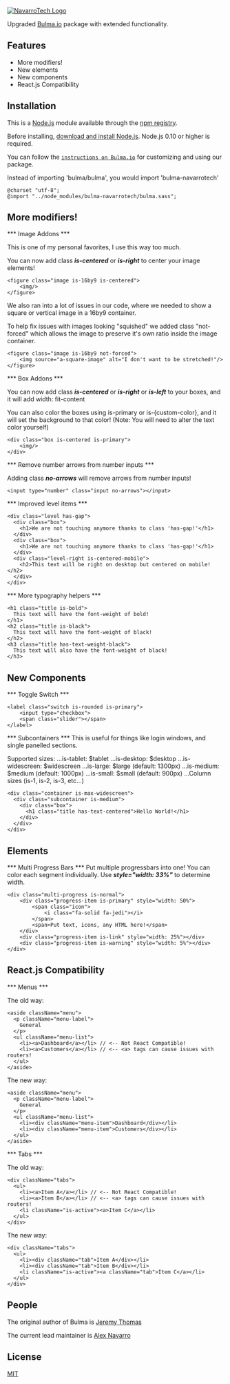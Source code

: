 [![NavarroTech Logo](http://www.navarrotech.net/logo.svg)](http://www.navarrotech.net/)

  Upgraded [Bulma.io](http://bulma.io) package with extended functionality.

## Features

  * More modifiers!
  * New elements
  * New components
  * React.js Compatibility

## Installation

This is a [Node.js](https://nodejs.org/en/) module available through the
[npm registry](https://www.npmjs.com/).

Before installing, [download and install Node.js](https://nodejs.org/en/download/).
Node.js 0.10 or higher is required.

You can follow the [`instructions on Bulma.io`](https://bulma.io/documentation/customize/with-node-sass/) for customizing and using our package.

Instead of importing 'bulma/bulma', you would import 'bulma-navarrotech'
```
@charset "utf-8";
@import "../node_modules/bulma-navarrotech/bulma.sass";
```

## More modifiers!

*** Image Addons ***

This is one of my personal favorites, I use this way too much.

You can now add class ***is-centered*** or  ***is-right*** to center your image elements!

```
<figure class="image is-16by9 is-centered">
    <img/>
</figure>
```

We also ran into a lot of issues in our code, where we needed to show a square or vertical image in a 16by9 container.

To help fix issues with images looking "squished" we added class "not-forced" which allows the image to preserve it's own ratio inside the image container.

```
<figure class="image is-16by9 not-forced">
    <img source="a-square-image" alt="I don't want to be stretched!"/>
</figure>
```

*** Box Addons ***

You can now add class ***is-centered*** or  ***is-right*** or  ***is-left*** to your boxes, and it will add width: fit-content

You can also color the boxes using is-primary or is-{custom-color}, and it will set the background to that color!
(Note: You will need to alter the text color yourself)

```
<div class="box is-centered is-primary">
    <img/>
</div>
```

*** Remove number arrows from number inputs ***

Adding class ***no-arrows*** will remove arrows from number inputs!
```
<input type="number" class="input no-arrows"></input>
```

*** Improved level items ***

```
<div class="level has-gap">
  <div class="box">
    <h1>We are not touching anymore thanks to class 'has-gap!'</h1>
  </div>
  <div class="box">
    <h1>We are not touching anymore thanks to class 'has-gap!'</h1>
  </div>
  <div class="level-right is-centered-mobile">
    <h2>This text will be right on desktop but centered on mobile!</h2>
  </div>
</div>
```

*** More typography helpers ***
```
<h1 class="title is-bold">
  This text will have the font-weight of bold!
</h1>
<h2 class="title is-black">
  This text will have the font-weight of black!
</h2>
<h3 class="title has-text-weight-black">
  This text will also have the font-weight of black!
</h3>
```

## New Components

*** Toggle Switch ***
```
<label class="switch is-rounded is-primary">
    <input type="checkbox">
    <span class="slider"></span>
</label>
```

*** Subcontainers ***
This is useful for things like login windows, and single panelled sections.

Supported sizes:
...is-tablet: $tablet
...is-desktop: $desktop
...is-widescreen: $widescreen
...is-large: $large (default: 1300px)
...is-medium: $medium (default: 1000px)
...is-small: $small (default: 900px)
...Column sizes (is-1, is-2, is-3, etc...)

```
<div class="container is-max-widescreen">
  <div class="subcontainer is-medium">
    <div class="box">
      <h1 class="title has-text-centered">Hello World!</h1>
    </div>
  </div>
</div>
```

## Elements

*** Multi Progress Bars ***
Put multiple progressbars into one!
You can color each segment individually. Use ***style="width: 33%"*** to determine width.
```
<div class="multi-progress is-normal">
    <div class="progress-item is-primary" style="width: 50%">
        <span class="icon">
            <i class="fa-solid fa-jedi"></i>
        </span>
        <span>Put text, icons, any HTML here!</span>
    </div>
    <div class="progress-item is-link" style="width: 25%"></div>
    <div class="progress-item is-warning" style="width: 5%"></div>
</div>
```

## React.js Compatibility
*** Menus ***

The old way:
```
<aside className="menu">
  <p className="menu-label">
    General
  </p>
  <ul className="menu-list">
    <li><a>Dashboard</a></li> // <-- Not React Compatible!
    <li><a>Customers</a></li> // <-- <a> tags can cause issues with routers!
  </ul>
</aside>
```
The new way:
```
<aside className="menu">
  <p className="menu-label">
    General
  </p>
  <ul className="menu-list">
    <li><div className="menu-item">Dashboard</div></li>
    <li><div className="menu-item">Customers</div></li>
  </ul>
</aside>
```

*** Tabs ***

The old way:
```
<div className="tabs">
  <ul>
    <li><a>Item A</a></li> // <-- Not React Compatible!
    <li><a>Item B</a></li> // <-- <a> tags can cause issues with routers!
    <li className="is-active"><a>Item C</a></li>
  </ul>
</div>
```
The new way:
```
<div className="tabs">
  <ul>
    <li><div className="tab">Item A</div></li>
    <li><div className="tab">Item B</div></li>
    <li className="is-active"><a className="tab">Item C</a></li>
  </ul>
</div>
```

## People

The original author of Bulma is [Jeremy Thomas](https://jgthms.com/)

The current lead maintainer is [Alex Navarro](https://www.navarrocity.com/about)

## License

  [MIT](LICENSE)